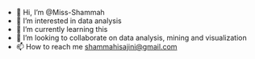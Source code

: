 - 👋 Hi, I’m @Miss-Shammah
- 👀 I’m interested in data analysis
- 🌱 I’m currently learning this 
- 💞️ I’m looking to collaborate on data analysis, mining and visualization
- 📫 How to reach me shammahisajini@gmail.com

<!---
Miss-Shammah/Miss-Shammah is a ✨ special ✨ repository because its `README.md` (this file) appears on your GitHub profile.
You can click the Preview link to take a look at your changes.
--->
